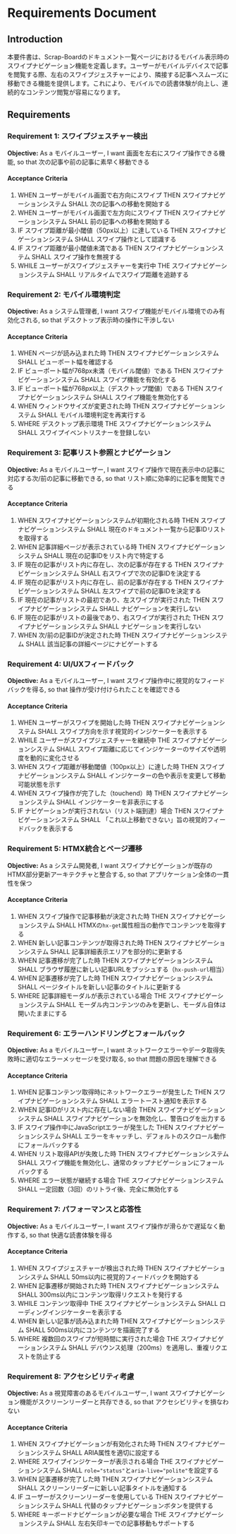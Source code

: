 # Requirements Document

## Introduction

本要件書は、Scrap-Boardのドキュメント一覧ページにおけるモバイル表示時のスワイプナビゲーション機能を定義します。ユーザーがモバイルデバイスで記事を閲覧する際、左右のスワイプジェスチャーにより、隣接する記事へスムーズに移動できる機能を提供します。これにより、モバイルでの読書体験が向上し、連続的なコンテンツ閲覧が容易になります。

## Requirements

### Requirement 1: スワイプジェスチャー検出
**Objective:** As a モバイルユーザー, I want 画面を左右にスワイプ操作できる機能, so that 次の記事や前の記事に素早く移動できる

#### Acceptance Criteria
1. WHEN ユーザーがモバイル画面で右方向にスワイプ THEN スワイプナビゲーションシステム SHALL 次の記事への移動を開始する
2. WHEN ユーザーがモバイル画面で左方向にスワイプ THEN スワイプナビゲーションシステム SHALL 前の記事への移動を開始する
3. IF スワイプ距離が最小閾値（50px以上）に達している THEN スワイプナビゲーションシステム SHALL スワイプ操作として認識する
4. IF スワイプ距離が最小閾値未満である THEN スワイプナビゲーションシステム SHALL スワイプ操作を無視する
5. WHILE ユーザーがスワイプジェスチャーを実行中 THE スワイプナビゲーションシステム SHALL リアルタイムでスワイプ距離を追跡する

### Requirement 2: モバイル環境判定
**Objective:** As a システム管理者, I want スワイプ機能がモバイル環境でのみ有効化される, so that デスクトップ表示時の操作に干渉しない

#### Acceptance Criteria
1. WHEN ページが読み込まれた時 THEN スワイプナビゲーションシステム SHALL ビューポート幅を確認する
2. IF ビューポート幅が768px未満（モバイル閾値）である THEN スワイプナビゲーションシステム SHALL スワイプ機能を有効化する
3. IF ビューポート幅が768px以上（デスクトップ閾値）である THEN スワイプナビゲーションシステム SHALL スワイプ機能を無効化する
4. WHEN ウィンドウサイズが変更された時 THEN スワイプナビゲーションシステム SHALL モバイル環境判定を再実行する
5. WHERE デスクトップ表示環境 THE スワイプナビゲーションシステム SHALL スワイプイベントリスナーを登録しない

### Requirement 3: 記事リスト参照とナビゲーション
**Objective:** As a モバイルユーザー, I want スワイプ操作で現在表示中の記事に対応する次/前の記事に移動できる, so that リスト順に効率的に記事を閲覧できる

#### Acceptance Criteria
1. WHEN スワイプナビゲーションシステムが初期化される時 THEN スワイプナビゲーションシステム SHALL 現在のドキュメント一覧から記事IDリストを取得する
2. WHEN 記事詳細ページが表示されている時 THEN スワイプナビゲーションシステム SHALL 現在の記事IDをリスト内で特定する
3. IF 現在の記事がリスト内に存在し、次の記事が存在する THEN スワイプナビゲーションシステム SHALL 右スワイプで次の記事IDを決定する
4. IF 現在の記事がリスト内に存在し、前の記事が存在する THEN スワイプナビゲーションシステム SHALL 左スワイプで前の記事IDを決定する
5. IF 現在の記事がリストの最初であり、左スワイプが実行された THEN スワイプナビゲーションシステム SHALL ナビゲーションを実行しない
6. IF 現在の記事がリストの最後であり、右スワイプが実行された THEN スワイプナビゲーションシステム SHALL ナビゲーションを実行しない
7. WHEN 次/前の記事IDが決定された時 THEN スワイプナビゲーションシステム SHALL 該当記事の詳細ページにナビゲートする

### Requirement 4: UI/UXフィードバック
**Objective:** As a モバイルユーザー, I want スワイプ操作中に視覚的なフィードバックを得る, so that 操作が受け付けられたことを確認できる

#### Acceptance Criteria
1. WHEN ユーザーがスワイプを開始した時 THEN スワイプナビゲーションシステム SHALL スワイプ方向を示す視覚的インジケーターを表示する
2. WHILE ユーザーがスワイプジェスチャーを継続中 THE スワイプナビゲーションシステム SHALL スワイプ距離に応じてインジケーターのサイズや透明度を動的に変化させる
3. WHEN スワイプ距離が移動閾値（100px以上）に達した時 THEN スワイプナビゲーションシステム SHALL インジケーターの色や表示を変更して移動可能状態を示す
4. WHEN スワイプ操作が完了した（touchend）時 THEN スワイプナビゲーションシステム SHALL インジケーターを非表示にする
5. IF ナビゲーションが実行されない（リスト端到達）場合 THEN スワイプナビゲーションシステム SHALL 「これ以上移動できない」旨の視覚的フィードバックを表示する

### Requirement 5: HTMX統合とページ遷移
**Objective:** As a システム開発者, I want スワイプナビゲーションが既存のHTMX部分更新アーキテクチャと整合する, so that アプリケーション全体の一貫性を保つ

#### Acceptance Criteria
1. WHEN スワイプ操作で記事移動が決定された時 THEN スワイプナビゲーションシステム SHALL HTMXの`hx-get`属性相当の動作でコンテンツを取得する
2. WHEN 新しい記事コンテンツが取得された時 THEN スワイプナビゲーションシステム SHALL 記事詳細表示エリアを部分的に更新する
3. WHEN 記事遷移が完了した時 THEN スワイプナビゲーションシステム SHALL ブラウザ履歴に新しい記事URLをプッシュする（`hx-push-url`相当）
4. WHEN 記事遷移が完了した時 THEN スワイプナビゲーションシステム SHALL ページタイトルを新しい記事のタイトルに更新する
5. WHERE 記事詳細モーダルが表示されている場合 THE スワイプナビゲーションシステム SHALL モーダル内コンテンツのみを更新し、モーダル自体は開いたままにする

### Requirement 6: エラーハンドリングとフォールバック
**Objective:** As a モバイルユーザー, I want ネットワークエラーやデータ取得失敗時に適切なエラーメッセージを受け取る, so that 問題の原因を理解できる

#### Acceptance Criteria
1. WHEN 記事コンテンツ取得時にネットワークエラーが発生した THEN スワイプナビゲーションシステム SHALL エラートースト通知を表示する
2. WHEN 記事IDがリスト内に存在しない場合 THEN スワイプナビゲーションシステム SHALL スワイプナビゲーションを無効化し、警告ログを出力する
3. IF スワイプ操作中にJavaScriptエラーが発生した THEN スワイプナビゲーションシステム SHALL エラーをキャッチし、デフォルトのスクロール動作にフォールバックする
4. WHEN リスト取得APIが失敗した時 THEN スワイプナビゲーションシステム SHALL スワイプ機能を無効化し、通常のタップナビゲーションにフォールバックする
5. WHERE エラー状態が継続する場合 THE スワイプナビゲーションシステム SHALL 一定回数（3回）のリトライ後、完全に無効化する

### Requirement 7: パフォーマンスと応答性
**Objective:** As a モバイルユーザー, I want スワイプ操作が滑らかで遅延なく動作する, so that 快適な読書体験を得る

#### Acceptance Criteria
1. WHEN スワイプジェスチャーが検出された時 THEN スワイプナビゲーションシステム SHALL 50ms以内に視覚的フィードバックを開始する
2. WHEN 記事遷移が開始された時 THEN スワイプナビゲーションシステム SHALL 300ms以内にコンテンツ取得リクエストを発行する
3. WHILE コンテンツ取得中 THE スワイプナビゲーションシステム SHALL ローディングインジケーターを表示する
4. WHEN 新しい記事が読み込まれた時 THEN スワイプナビゲーションシステム SHALL 500ms以内にコンテンツを描画完了する
5. WHERE 複数回のスワイプが短時間に実行された場合 THE スワイプナビゲーションシステム SHALL デバウンス処理（200ms）を適用し、重複リクエストを防止する

### Requirement 8: アクセシビリティ考慮
**Objective:** As a 視覚障害のあるモバイルユーザー, I want スワイプナビゲーション機能がスクリーンリーダーと共存できる, so that アクセシビリティを損なわない

#### Acceptance Criteria
1. WHEN スワイプナビゲーションが有効化された時 THEN スワイプナビゲーションシステム SHALL ARIA属性を適切に設定する
2. WHERE スワイプインジケーターが表示される場合 THE スワイプナビゲーションシステム SHALL `role="status"`と`aria-live="polite"`を設定する
3. WHEN 記事遷移が完了した時 THEN スワイプナビゲーションシステム SHALL スクリーンリーダーに新しい記事タイトルを通知する
4. IF ユーザーがスクリーンリーダーを使用している THEN スワイプナビゲーションシステム SHALL 代替のタップナビゲーションボタンを提供する
5. WHERE キーボードナビゲーションが必要な場合 THE スワイプナビゲーションシステム SHALL 左右矢印キーでの記事移動もサポートする
